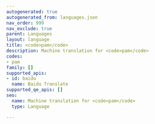 ```yaml
---
autogenerated: true
autogenerated_from: languages.json
nav_order: 999
nav_exclude: true
parent: Languages
layout: language
title: <code>pam</code>
description: Machine translation for <code>pam</code>
codes:
- pam
family: []
supported_apis:
- id: baidu
  name: Baidu Translate
supported_qe_apis: []
seo:
  name: Machine translation for <code>pam</code>
  type: Language

---
```


